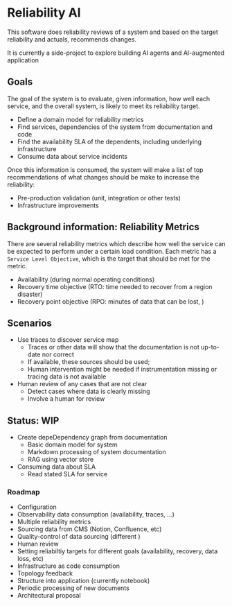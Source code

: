 # Reliability AI

This software does reliability reviews of a system and based on the target reliability and actuals, recommends changes.

It is currently a side-project to explore building AI agents and AI-augmented application

## Goals

The goal of the system is to evaluate, given information, how well each service, and the overall system, is likely to meet its reliability target. 

* Define a domain model for reliability metrics
* Find services, dependencies of the system from documentation and code
* Find the availability SLA of the dependents, including underlying infrastructure
* Consume data about service incidents

Once this information is consumed, the system will make a list of top recommendations of what changes should be make to increase the reliability:
* Pre-production validation (unit, integration or other tests)
* Infrastructure improvements

## Background information: Reliability Metrics
There are several reliability metrics which describe how well the service can be expected to perform under a certain load condition.  Each metric has a `Service Level Objective`, which is the target that should be met for the metric.

* Availability (during normal operating conditions)
* Recovery time objective (RTO: time needed to recover from a region disaster)
* Recovery point objective (RPO: minutes of data that can be lost, )


## Scenarios

* Use traces to discover service map
  * Traces or other data will show that the documentation is not up-to-date nor correct
  * If available, these sources should be used;
  * Human intervention might be needed if instrumentation missing or tracing data is not available
* Human review of any cases that are not clear
  * Detect cases where data is clearly missing
  * Involve a human for review


## Status: WIP
* Create depeDependency graph from documentation
  * Basic domain model for system
  * Markdown processing of system documentation
  * RAG using vector store
* Consuming data about SLA
  * Read stated SLA for service 


### Roadmap
* Configuration
* Observability data consumption (availability, traces, ...)
* Multiple reliability metrics
* Sourcing data from CMS (Notion, Confluence, etc)
* Quality-control of data sourcing (different )
* Human review
* Setting reliabiltiy targets for different goals (availability, recovery, data loss, etc)
* Infrastructure as code consumption
* Topology feedback
* Structure into application (currently notebook)
* Periodic processing of new documents
* Architectural proposal
